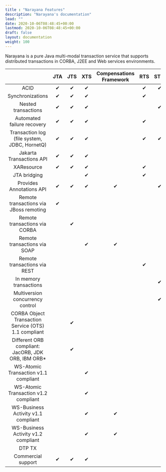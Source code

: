 ```yaml
---
title : "Narayana Features"
description: "Narayana's documentation"
lead: ""
date: 2020-10-06T08:48:45+00:00
lastmod: 2020-10-06T08:48:45+00:00
draft: false
layout: documentation
weight: 100
---
```

Narayana is a pure Java multi-modal transaction service that supports
distributed transactions in CORBA, J2EE and Web services environments.

| | JTA | JTS | XTS | Compensations Framework | RTS | STM | Arjuna | TXOJ |
| :---------: | :----: | :----: | :----: | :--------------------: | :----: | :---: | :------: | :----: |
| ACID| ✔| ✔| ✔| | ✔| ✔| ✔| ✔| 
| Synchronizations| ✔| ✔| ✔| | ✔|| ✔| |
| Nested transactions| ✔| ✔| ✔| | | ✔| ✔| ✔|
| Automated failure recovery| ✔| ✔| ✔| | ✔| | ✔| ✔|
| Transaction log (file system, JDBC, HornetQ)| ✔| ✔| ✔| | ✔| ✔| ✔| ✔|
| Jakarta Transactions API| ✔| ✔| ✔|
| XAResource| ✔| ✔| ✔| | ✔|
| JTA bridging| | | ✔| | ✔| 
| Provides Annotations API| ✔| ✔| ✔|      ✔| | ✔| 
| Remote transactions via JBoss remoting| ✔| 
| Remote transactions via CORBA| | ✔|
| Remote transactions via SOAP| | | ✔|      ✔| 
| Remote transactions via REST| | | | | ✔| |
| In memory transactions| | | | | | ✔| ✔| ✔|
| Multiversion concurrency control| | | | | | ✔| 
| CORBA Object Transaction Service (OTS) 1.1 compliant| | ✔|
| Different ORB compliant: JacORB, JDK ORB, IBM ORB\*| | ✔|
| WS-Atomic Transaction v1.1 compliant| | |  ✔| 
| WS-Atomic Transaction v1.2 compliant| | |  ✔| 
| WS-Business Activity v1.1 compliant| | |  ✔| ✔|
| WS-Business Activity v1.2 compliant| | |  ✔| ✔|
| DTP TX|
| Commercial support| ✔| ✔| ✔| 